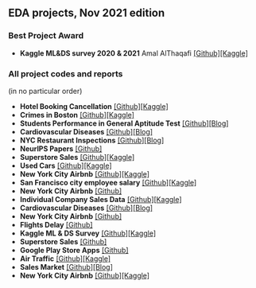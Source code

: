 ## EDA projects, Nov 2021 edition

### Best Project Award

- **Kaggle ML&DS survey 2020 & 2021** 
Amal AlThaqafi
[\[Github\]](https://github.com/iamal95/2021-Kaggle-Machine-Learning-Data-Science-Survey)[\[Kaggle\]](https://www.kaggle.com/amalalthaqafi/explore-ml-ds-survey-2020-2021-saudi-arabia)

### All project codes and reports

(in no particular order)

- **Hotel Booking Cancellation** [\[Github\]](https://github.com/NoraAlsaadi/Hotel_Booking_Cancellation_Prediction-EDA-)[\[Kaggle\]](https://www.kaggle.com/noramoh/hotel-booking-cancellation-eda)
- **Crimes in Boston** [\[Github\]](https://github.com/Ohood-Alharbi/EDA-Crime-in-Boston-)[\[Kaggle\]](https://www.kaggle.com/ohoodalsohaime/eda-crimes-in-boston-4beginners)
- **Students Performance in General Aptitude Test** [\[Github\]](https://github.com/Maithaq/Students-Performance-in-General-Aptitude-Test)[\[Blog\]](https://missmaitha95.wixsite.com/my-site/post/manage-your-blog-from-your-live-site)
- **Cardiovascular Diseases** [\[Github\]](https://github.com/mukhtar2019/cardiovascular_diseases-EDA-)[\[Blog\]](https://medium.com/@mukhtar.al.bin.hamad/eda-project-for-cardiovascular-diseases-194d7c8c579a)
- **NYC Restaurant Inspections** [\[Github\]](https://github.com/Maria7F/analyze-nyc-inspection-dataset)[\[Blog\]](https://maria-felemban-blog.squarespace.com/blog)
- **NeurIPS Papers** [\[Github\]](https://github.com/ArwaEssa/All-NeurIPS-NIPS-Papers-project-)
- **Superstore Sales** [\[Github\]](https://github.com/alaa1414-ai/Superstore-Sales-Project)[\[Kaggle\]](https://www.kaggle.com/alaaalghmdi/superstore-sales/notebook)
- **Used Cars** [\[Github\]](https://github.com/REHAB199/T5-EDA)[\[Kaggle\]](https://www.kaggle.com/rehabnawar1234/used-cars-eda/data)
- **New York City Airbnb** [\[Github\]](https://github.com/SamiaAlrakdhi/NYC_AirBnb-EDA-)[\[Kaggle\]](https://www.kaggle.com/samiaalrak/new-york-city-airbnb-eda)
- **San Francisco city employee salary** [\[Github\]](https://github.com/yaarraa11/T5_SDAIA_EDA)[\[Kaggle\]](https://www.kaggle.com/yaraaldossary/exploratory-data-analysis-for-s-f-salaries/notebook)
- **New York City Airbnb** [\[Github\]](https://github.com/Reem1428/EDA_New-York-City-Airbnb)
- **Individual Company Sales Data** [\[Github\]](https://github.com/nadiahajrasiaa/Individual-Company-customer-Data)[\[Kaggle\]](https://www.kaggle.com/nadiahajrasi/individual-company-customer-data/notebook?scriptVersionId=80514677)
- **Cardiovascular Diseases** [\[Github\]](https://github.com/mukhtar2019/cardiovascular_diseases-EDA-)[\[Blog\]](https://medium.com/@mukhtar.al.bin.hamad/eda-project-for-cardiovascular-diseases-194d7c8c579a)
- **New York City Airbnb** [\[Github\]](https://github.com/Alzabyedi/EDA_Project)
- **Flights Delay** [\[Github\]](https://github.com/FaiAlomair/Flights_Delay_EDA)
- **Kaggle ML & DS Survey** [\[Github\]](https://github.com/Nooufmk/2021-Kaggle-ML-and-DS-Survey)[\[Kaggle\]](https://www.kaggle.com/noufalmalki/kaggle-ml-ds-survey-eda)
- **Superstore Sales** [\[Github\]](https://github.com/SoaadM/Superstore-EDA-project)
- **Google Play Store Apps** [\[Github\]](https://github.com/Muzoon213/EDA-Muzoon)
- **Air Traffic** [\[Github\]](https://github.com/Ajwadsm/EDA_Air-Traffic-Passenger-Statistics)[\[Kaggle\]](https://www.kaggle.com/ajwadalharbi/air-traffic-passenger-statistics-eda/notebook)
- **Sales Market** [\[Github\]](https://github.com/Dr-ssaleh/projects.git)[\[Blog\]](https://medium.com/@Dr.SalehAL-Frhan/sales-market-data-analysis-6bba648f2d97)
- **New York City Airbnb** [\[Github\]](https://github.com/SamiaAlrakdhi/NYC_AirBnb-EDA-)[\[Kaggle\]](https://www.kaggle.com/samiaalrak/new-york-city-airbnb-eda)